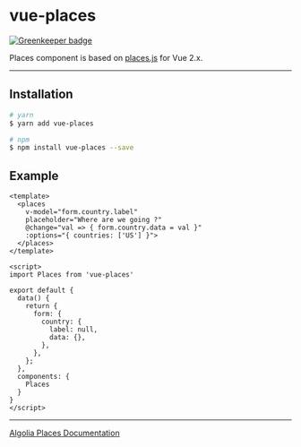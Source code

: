 # vue-places

[![Greenkeeper badge](https://badges.greenkeeper.io/Gomah/vue-places.svg)](https://greenkeeper.io/)

Places component is based on [places.js](https://github.com/algolia/places) for Vue 2.x.

---------------

## Installation

```bash
# yarn
$ yarn add vue-places

# npm
$ npm install vue-places --save
```

## Example

```vue
<template>
  <places
    v-model="form.country.label"
    placeholder="Where are we going ?"
    @change="val => { form.country.data = val }"
    :options="{ countries: ['US'] }">
  </places>
</template>

<script>
import Places from 'vue-places'

export default {
  data() {
    return {
      form: {
        country: {
          label: null,
          data: {},
        },
      },
    };
  },
  components: {
    Places
  }
}
</script>
```

---------------

[Algolia Places Documentation](https://community.algolia.com/places/documentation.html#options)
